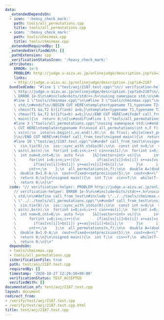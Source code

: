 ```yaml
---
data:
  _extendedDependsOn:
  - icon: ':heavy_check_mark:'
    path: tools/all_permutations.cpp
    title: tools/all_permutations.cpp
  - icon: ':heavy_check_mark:'
    path: tools/chminmax.cpp
    title: tools/chminmax.cpp
  _extendedRequiredBy: []
  _extendedVerifiedWith: []
  _pathExtension: cpp
  _verificationStatusIcon: ':heavy_check_mark:'
  attributes:
    ERROR: 1e-5
    PROBLEM: http://judge.u-aizu.ac.jp/onlinejudge/description.jsp?id=2187
    links:
    - http://judge.u-aizu.ac.jp/onlinejudge/description.jsp?id=2187
  bundledCode: "#line 1 \"test/aoj/2187.test.cpp\"\n// verification-helper: PROBLEM\
    \ http://judge.u-aizu.ac.jp/onlinejudge/description.jsp?id=2187\n// verification-helper:\
    \ ERROR 1e-5\n\n#include<bits/stdc++.h>\nusing namespace std;\n\n#define call_from_test\n\
    #line 1 \"tools/chminmax.cpp\"\n\n#line 3 \"tools/chminmax.cpp\"\nusing namespace\
    \ std;\n#endif\n//BEGIN CUT HERE\ntemplate<typename T1,typename T2> inline void\
    \ chmin(T1 &a,T2 b){if(a>b) a=b;}\ntemplate<typename T1,typename T2> inline void\
    \ chmax(T1 &a,T2 b){if(a<b) a=b;}\n//END CUT HERE\n#ifndef call_from_test\nsigned\
    \ main(){\n  return 0;\n}\n#endif\n#line 1 \"tools/all_permutations.cpp\"\n\n\
    #line 3 \"tools/all_permutations.cpp\"\nusing namespace std;\n#endif\n//BEGIN\
    \ CUT HERE\ntemplate<typename F>\nvoid all_permutations(int n,F f){\n  vector<int>\
    \ vs(n);\n  iota(vs.begin(),vs.end(),0);\n  do f(vs); while(next_permutation(vs.begin(),vs.end()));\n\
    }\n//END CUT HERE\n#ifndef call_from_test\nsigned main(){\n  return 0;\n}\n#endif\n\
    #line 10 \"test/aoj/2187.test.cpp\"\n#undef call_from_test\n\nsigned solve(){\n\
    \  cin.tie(0);\n  ios::sync_with_stdio(0);\n\n  const int n=9;\n  vector<int>\
    \ as(n),bs(n);\n  for(int i=0;i<n;i++) cin>>as[i];\n  for(int i=0;i<n;i++) cin>>bs[i];\n\
    \  int num=0,cnt=0;\n  auto f=\n    [&](vector<int> vs){\n      int x=0,y=0;\n\
    \      for(int i=0;i<n;i++){\n        if(as[vs[i]]<bs[i]) x+=as[vs[i]]+bs[i];\n\
    \        if(as[vs[i]]>bs[i]) y+=as[vs[i]]+bs[i];\n      }\n      if(x<y) num++;\n\
    \      cnt++;\n    };\n  all_permutations(n,f);\n\n  double A=(double)num/cnt;\n\
    \  double B=1.0-A;\n  cout<<fixed<<setprecision(5);\n  cout<<A<<\" \"<<B<<endl;\n\
    \  return 0;\n}\n\nsigned main(){\n  int T;\n  cin>>T;\n  while(T--) solve();\n\
    \  return 0;\n}\n"
  code: "// verification-helper: PROBLEM http://judge.u-aizu.ac.jp/onlinejudge/description.jsp?id=2187\n\
    // verification-helper: ERROR 1e-5\n\n#include<bits/stdc++.h>\nusing namespace\
    \ std;\n\n#define call_from_test\n#include \"../../tools/chminmax.cpp\"\n#include\
    \ \"../../tools/all_permutations.cpp\"\n#undef call_from_test\n\nsigned solve(){\n\
    \  cin.tie(0);\n  ios::sync_with_stdio(0);\n\n  const int n=9;\n  vector<int>\
    \ as(n),bs(n);\n  for(int i=0;i<n;i++) cin>>as[i];\n  for(int i=0;i<n;i++) cin>>bs[i];\n\
    \  int num=0,cnt=0;\n  auto f=\n    [&](vector<int> vs){\n      int x=0,y=0;\n\
    \      for(int i=0;i<n;i++){\n        if(as[vs[i]]<bs[i]) x+=as[vs[i]]+bs[i];\n\
    \        if(as[vs[i]]>bs[i]) y+=as[vs[i]]+bs[i];\n      }\n      if(x<y) num++;\n\
    \      cnt++;\n    };\n  all_permutations(n,f);\n\n  double A=(double)num/cnt;\n\
    \  double B=1.0-A;\n  cout<<fixed<<setprecision(5);\n  cout<<A<<\" \"<<B<<endl;\n\
    \  return 0;\n}\n\nsigned main(){\n  int T;\n  cin>>T;\n  while(T--) solve();\n\
    \  return 0;\n}\n"
  dependsOn:
  - tools/chminmax.cpp
  - tools/all_permutations.cpp
  isVerificationFile: true
  path: test/aoj/2187.test.cpp
  requiredBy: []
  timestamp: '2020-10-27 12:29:50+09:00'
  verificationStatus: TEST_ACCEPTED
  verifiedWith: []
documentation_of: test/aoj/2187.test.cpp
layout: document
redirect_from:
- /verify/test/aoj/2187.test.cpp
- /verify/test/aoj/2187.test.cpp.html
title: test/aoj/2187.test.cpp
---
```

